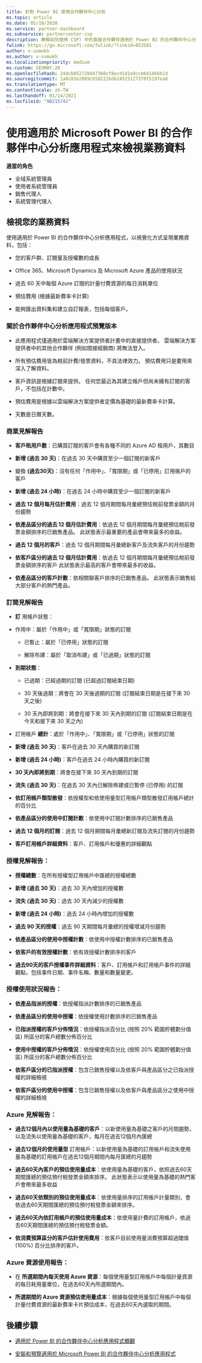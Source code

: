 ```yaml
---
title: 針對 Power BI 使用合作夥伴中心分析
ms.topic: article
ms.date: 05/19/2020
ms.service: partner-dashboard
ms.subservice: partnercenter-csp
description: 瞭解如何使用 CSP) 中的直接合作夥伴適用於 Power BI 的合作夥伴中心分析應用程式 (來查看您的商務資料。
fwlink: https://go.microsoft.com/fwlink/?linkid=852581
author: v-sumukh
ms.author: v-sumukh
ms.localizationpriority: medium
ms.custom: SEOMAY.20
ms.openlocfilehash: 244cb852728d47360cf8ecd1d1e9ccb641466b1d
ms.sourcegitcommit: 1a0c83e2089cb58221bdb24525127378f5197ea8
ms.translationtype: MT
ms.contentlocale: zh-TW
ms.lasthandoff: 01/14/2021
ms.locfileid: "98215742"
---
```

# <a name="view-your-business-data-with-the-partner-center-analytics-app-for-microsoft-power-bi"></a>使用適用於 Microsoft Power BI 的合作夥伴中心分析應用程式來檢視業務資料



**適當的角色**

- 全域系統管理員
- 使用者系統管理員
- 銷售代理人
- 系統管理代理人

## <a name="view-your-business-data"></a>檢視您的業務資料

使用適用於 Power BI 的合作夥伴中心分析應用程式，以視覺化方式呈現業務資料，包括：

- 您的客戶群、訂閱量及授權數的成長

- Office 365、Microsoft Dynamics 及 Microsoft Azure 產品的使用狀況

- 過去 60 天中每個 Azure 訂閱的計量付費資源的每日消耗單位

- 預估費用 (根據最新費率卡計算)

- 能夠匯出資料集和建立自訂報表，包括每個客戶。

### <a name="about-the-partner-center-analytics-app-preview-release"></a>關於合作夥伴中心分析應用程式預覽版本

- 此應用程式僅適用於雲端解決方案提供者計畫中的直接提供者。 雲端解決方案提供者中的其他合作夥伴 (例如間接經銷商) 將無法登入。

- 所有預估費用皆為稅前計費/發票資料，不具法律效力。 預估費用只是要用來深入了解資料。

- 客戶資訊是根據訂閱來提供。 任何您最近為其建立帳戶但尚未擁有訂閱的客戶，不包括在計數中。

- 預估費用是根據以雲端解決方案提供者定價為基礎的最新費率卡計算。

- 天數是日曆天數。

### <a name="business-insights-report"></a>商業見解報告

- **客戶租用戶數**：已購買訂閱的客戶會有各種不同的 Azure AD 租用戶，其數目

- **新增 (過去 30 天)**：在過去 30 天中購買至少一個訂閱的新客戶

- 變換 **(過去30天)**：沒有任何「作用中」、「寬限期」或「已停用」訂用帳戶的客戶

- **新增 (過去 24 小時)**：在過去 24 小時中購買至少一個訂閱的新客戶

- **過去 12 個月每月估計費用**：過去 12 個月期間每月彙總預估稅前發票金額的月份趨勢

- **依產品區分的過去 12 個月估計費用**：依過去 12 個月期間每月彙總預估稅前發票金額排序的已銷售產品。 此狀態表示最重要的產品會帶來最多的收益。

- **過去 12 個月的客戶**：過去 12 個月期間每月彙總新客戶及流失客戶的月份趨勢

- **依客戶區分的過去 12 個月估計費用**：依過去 12 個月期間每月彙總預估稅前發票金額排序的客戶 此狀態表示最高的客戶會帶來最多的收益。

- **依產品區分的客戶計數**：依相關聯客戶排序的已銷售產品。 此狀態表示銷售給大部分客戶的熱門產品。

### <a name="subscription-insights-report"></a>訂閱見解報告

- **訂** 用帳戶狀態：

- 作用中：屬於「作用中」或「寬限期」狀態的訂閱

  - 已暫止：屬於「已停用」狀態的訂閱

  - 解除布建：屬於「取消布建」或「已過期」狀態的訂閱

- **到期狀態**：

  - 已過期：已經過期的訂閱 (已超過訂閱結束日期)

  - 30 天後過期：將會在 30 天後過期的訂閱 (訂閱結束日期是在接下來 30 天之後)

  - 30 天內即將到期：將會在接下來 30 天內到期的訂閱 (訂閱結束日期是在今天和接下來 30 天之內)

- 訂用帳戶 **總計**：處於「作用中」、「寬限期」或「已停用」狀態的訂閱

- **新增 (過去 30 天)**：客戶在過去 30 天內購買的新訂閱

- **新增 (過去 24 小時)**：客戶在過去 24 小時內購買的新訂閱

- **30 天內即將到期**：將會在接下來 30 天內到期的訂閱

- **流失 (過去 30 天)**：在過去 30 天內已解除佈建或已暫停 (已停用) 的訂閱

- **依訂用帳戶類型散發**：依授權型和依使用量型訂用帳戶類型散發訂用帳戶總計的百分比

- **依產品區分的使用中訂閱計數**：依使用中訂閱計數排序的已銷售產品

- **過去 12 個月的訂閱**：過去 12 個月期間每月彙總新訂閱及流失訂閱的月份趨勢

- **客戶訂用帳戶詳細資料**：客戶、訂用帳戶和優惠的詳細觀點

### <a name="license-insights-report"></a>授權見解報告：

- **授權總數**：在所有授權型訂用帳戶中匯總的授權總數

- **新增 (過去 30 天)**：過去 30 天內增加的授權數

- **流失 (過去 30 天)**：過去 30 天內減少的授權數

- **新增 (過去 24 小時)**：過去 24 小時內增加的授權數

- **過去 90 天的授權**：過去 90 天期間每月彙總的授權增減月份趨勢

- **依產品區分的使用中授權計數**：依使用中授權計數排序的已銷售產品

- **依客戶的有效授權計數**：依有效授權計數排序的客戶

- **過去90天的客戶授權事件詳細資料**：客戶、訂用帳戶和訂用帳戶事件的詳細觀點，包括事件日期、事件名稱、數量和數量變更。

### <a name="licenses-usage-report"></a>授權使用狀況報告：

- **依產品指派的授權**：依授權指派計數排序的已銷售產品

- **依產品區分的使用中授權**：依授權使用計數排序的已銷售產品

- **已指派授權的客戶分佈情況**：依授權指派百分比 (按照 20% 範圍貯體劃分值區) 所區分的客戶總數分佈百分比

- **使用中授權的客戶分佈情況**：依授權使用百分比 (按照 20% 範圍貯體劃分值區) 所區分的客戶總數分佈百分比

- **依客戶區分的已指派授權**：包含已銷售授權以及依客戶與產品區分之已指派授權的詳細檢視

- **依客戶區分的使用中授權**：包含已銷售授權以及依客戶與產品區分之使用中授權的詳細檢視

### <a name="azure-insights-report"></a>Azure 見解報告：

- **過去12個月內以使用量為基礎的客戶**：以新使用量為基礎之客戶的月間趨勢，以及流失以使用量為基礎的客戶，每月在過去12個月內匯總

- **過去12個月的使用量型** 訂用帳戶：以新使用量為基礎的訂用帳戶和流失使用量為基礎的訂用帳戶在過去12個月期間內每月匯總的月趨勢

- **過去60天內客戶的預估使用量成本**：依使用量為基礎的客戶，依照過去60天期間匯總的預估預付稅發票金額來排序。 此狀態表示以使用量為基礎的熱門客戶會帶來最多收益

- **過去60天依類別的預估使用量成本**：依使用量排序的訂用帳戶計量類別，會依過去60天期間匯總的預估預付稅發票金額來排序。

- **過去60天內依訂用帳戶的預估使用量成本**：依使用量計費的訂用帳戶，依過去60天期間匯總的預估預付稅發票金額。

- **依消費預算區分的客戶估計使用費用**：依客戶目前使用量消費預算超過閾值 (100%) 百分比排序的客戶。

### <a name="azure-resource-usage-report"></a>Azure 資源使用報告：

- 在 **所選期間內每天使用 Azure 資源**：每個使用量型訂用帳戶中每個計量資源的每日耗用量單位，在過去60天內所選期間內。

- **所選期間的 Azure 資源預估使用量成本**：根據每個使用量型訂用帳戶中每個計量付費資源的最新費率卡片預估成本，在過去60天內選取的期間。 

## <a name="next-steps"></a>後續步驟

- [適用於 Power BI 的合作夥伴中心分析應用程式概觀](power-bi-app-for-direct-partners.md)

- [安裝和預覽適用於 Microsoft Power BI 的合作夥伴中心分析應用程式](power-bi-app-for-direct-partners-install.md)

